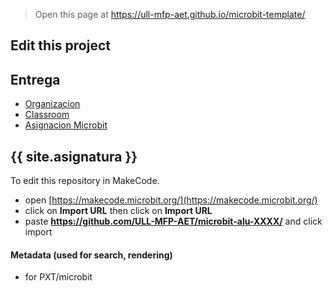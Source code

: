 
> Open this page at <https://ull-mfp-aet.github.io/microbit-template/>

## Edit this project
## Entrega
- [Organizacion](https://github.com/ull-mfp-aet-2324-alu0100099904)
- [Classroom](https://classroom.github.com/classrooms/149103967-ull-mfp-aet-2324-alu0100099904)
- [Asignacion Microbit](https://classroom.github.com/classrooms/149103967-ull-mfp-aet-2324-alu0100099904/assignments/tema-3-microbit)

## {{ site.asignatura }}


To edit this repository in MakeCode.

* open [https://makecode.microbit.org/](https://makecode.microbit.org/)
* click on **Import URL** then click on **Import URL**
* paste **https://github.com/ULL-MFP-AET/microbit-alu-XXXX/** and click import

#### Metadata (used for search, rendering)

* for PXT/microbit


<script src="https://makecode.com/gh-pages-embed.js">
</script>
<script>makeCodeRender("{{ site.makecode.home_url }}", "{{ site.github.owner_name }}/{{ site.github.repository_name }}");
</script>

